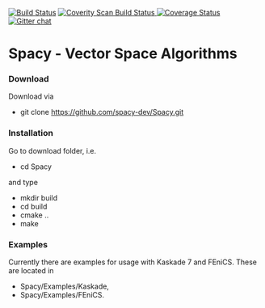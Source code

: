 [![Build Status](https://travis-ci.org/spacy-dev/Spacy.svg?branch=master)](https://travis-ci.org/spacy-dev/Spacy/builds)
<a href="https://scan.coverity.com/projects/lubkoll-spacy">
  <img alt="Coverity Scan Build Status"
       src="https://scan.coverity.com/projects/6364/badge.svg"/>
</a>
[![Coverage Status](https://coveralls.io/repos/github/spacy-dev/Spacy/badge.svg)](https://coveralls.io/github/spacy-dev/Spacy)
[![Gitter chat](https://badges.gitter.im/spacy-dev/spacy.png)](https://gitter.im/spacy-dev/Spacy)

# Spacy - Vector Space Algorithms

### Download
Download via
  - git clone https://github.com/spacy-dev/Spacy.git

### Installation
Go to download folder, i.e.
  - cd Spacy
  
and type
  - mkdir build
  - cd build
  - cmake ..
  - make

### Examples
Currently there are examples for usage with Kaskade 7 and FEniCS. These are located in 
 - Spacy/Examples/Kaskade, 
 - Spacy/Examples/FEniCS. 




